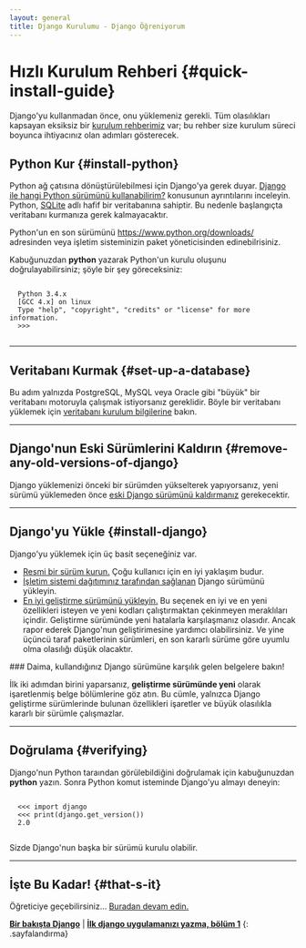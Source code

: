 ```yaml
---
layout: general
title: Django Kurulumu - Django Öğreniyorum
---
```


# Hızlı Kurulum Rehberi {#quick-install-guide}

Django'yu kullanmadan önce, onu yüklemeniz gerekli. Tüm olasılıkları kapsayan eksiksiz bir [kurulum rehberimiz](/en/2.0/topics/install/) var; bu rehber size kurulum süreci boyunca ihtiyacınız olan adımları gösterecek.

## Python Kur {#install-python}

Python ağ çatısına dönüştürülebilmesi için Django'ya gerek duyar. [Django ile hangi Python sürümünü kullanabilirim?](/en/2.0/faq/install/#faq-python-version-support) konusunun ayrıntılarını inceleyin. Python, [SQLite](https://sqlite.org/) adlı hafif bir veritabanına sahiptir. Bu nedenle başlangıçta veritabanı kurmanıza gerek kalmayacaktır.

Python'un en son sürümünü <a href="https://www.python.org/downloads/">https://www.python.org/downloads/</a> adresinden veya işletim sisteminizin paket yöneticisinden edinebilrisiniz.

Kabuğunuzdan **python** yazarak Python'un kurulu oluşunu doğrulayabilirsiniz; şöyle bir şey göreceksiniz:

  <pre data-gnl="1 1p"><code class="language-python">
  Python 3.4.x
  [GCC 4.x] on linux
  Type "help", "copyright", "credits" or "license" for more information.
  &gt;&gt;&gt;
  </code></pre>

<hr>

## Veritabanı Kurmak {#set-up-a-database}

Bu adım yalnızda PostgreSQL, MySQL veya Oracle gibi "büyük" bir veritabanı motoruyla çalışmak istiyorsanız gereklidir. Böyle bir veritabanı yüklemek için [veritabanı kurulum bilgilerine](/en/2.0/topics/install/#database-installation) bakın.

<hr>

## Django'nun Eski Sürümlerini Kaldırın {#remove-any-old-versions-of-django}

Django yüklemenizi önceki bir sürümden yükselterek yapıyorsanız, yeni sürümü yüklemeden önce [eski Django sürümünü kaldırmanız](/en/2.0/topics/install/#removing-old-versions-of-django) gerekecektir.

<hr>

## Django'yu Yükle {#install-django}

Django'yu yüklemek için üç basit seçeneğiniz var.

- [Resmi bir sürüm kurun.](/en/2.0/topics/install/#installing-official-release) Çoğu kullanıcı için en iyi yaklaşım budur.
- [İşletim sistemi dağıtımınız tarafından sağlanan](/en/2.0/topics/install/#installing-distribution-package) Django sürümünü yükleyin.
- [En iyi geliştirme sürümünü yükleyin.](/en/2.0/topics/install/#installing-development-version) Bu seçenek en iyi ve en yeni özellikleri isteyen ve yeni kodları çalıştırmaktan çekinmeyen meraklıları içindir. Geliştirme sürümünde yeni hatalarla karşılaşmanız olasıdır. Ancak rapor ederek Django'nun geliştirimesine yardımcı olabilirsiniz. Ve yine üçüncü taraf paketlerinin sürümleri, en son kararlı sürüme göre uyumlu olma olasılığı düşük olacaktır.

<div data-bilget="genel" markdown="1">
### Daima, kullandığınız Django sürümüne karşılık gelen belgelere bakın!

İlk iki adımdan birini yaparsanız, **geliştirme sürümünde yeni** olarak işaretlenmiş belge bölümlerine göz atın. Bu cümle, yalnızca Django geliştirme sürümlerinde bulunan özellikleri işaretler ve büyük olasılıkla kararlı bir sürümle çalışmazlar.
</div>

<hr>

## Doğrulama {#verifying}

Django'nun Python taraından görülebildiğini doğrulamak için kabuğunuzdan **python** yazın. Sonra Python komut isteminde Django'yu almayı deneyin:

  <pre data-gnl="1 1p"><code class="language-python">
  &lt;&lt;&lt; import django
  &lt;&lt;&lt; print(django.get_version())
  2.0
  </code></pre>

Sizde Django'nun başka bir sürümü kurulu olabilir.

<hr>

## İşte Bu Kadar! {#that-s-it}

Öğreticiye geçebilirsiniz... [Buradan devam edin.](/en/2.0/intro/tutorial01/)

[**Bir bakışta Django**](/en/2.0/intro/overview/) | [**İlk django uygulamanızı yazma, bölüm 1**](/en/2.0/intro/tutorial01/)
{: .sayfalandırma}
